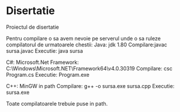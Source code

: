 # Disertatie
Proiectul de disertatie

Pentru compilare o sa avem nevoie pe serverul unde o sa ruleze compilatorul de urmatoarele chestii:
Java: jdk 1.80
Compilare:javac sursa.javac
Executie: java sursa

C#: Microsoft.Net Framework: C:\Windows\Microsoft.NET\Framework64\v4.0.30319 
Compilare: csc Program.cs
Executie: Program.exe

C++: MinGW in path
Compilare: g++ -o sursa.exe sursa.cpp
Executie: sursa.exe


Toate compilatoarele trebuie puse in path.